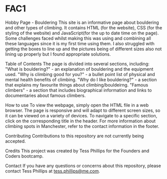 # FAC1
Hobby Page - Bouldering
This site is an informative page about bouldering and other types of climbing. It contains HTML (for the website), CSS (for the styling of the website) and JavaScript(for the up to date time on the page). Some challenges faced whilst making this was using and combining all these languages since it is my first time using them. I also struggled with getting the boxes to line up and the pictures being of different sizes also not lining up properly but I found appropriate solutions.

Table of Contents
The page is divided into several sections, including:
"What is bouldering?" - an explanation of bouldering and the equipment used.
"Why is climbing good for you?" - a bullet point list of physical and mental health benefits of climbing.
"Why do I like bouldering?" - a section that explains my favourite things about climbing/bouldeirng.
"Famous climbers" - a section that includes biographical information and links to documentaries about famous climbers.

How to use
To view the webpage, simply open the HTML file in a web browser. The page is responsive and will adapt to different screen sizes, so it can be viewed on a variety of devices. To navigate to a specific section, click on the corresponding title in the header. For more information about climbing spots in Manchester, refer to the contact information in the footer.

Contributing
Contributions to this repository are not currently being accepted.

Credits
This project was created by Tess Phillips for the Founders and Coders bootcamp.

Contact
If you have any questions or concerns about this repository, please contact Tess Phillips at tess.phillips@me.com.
